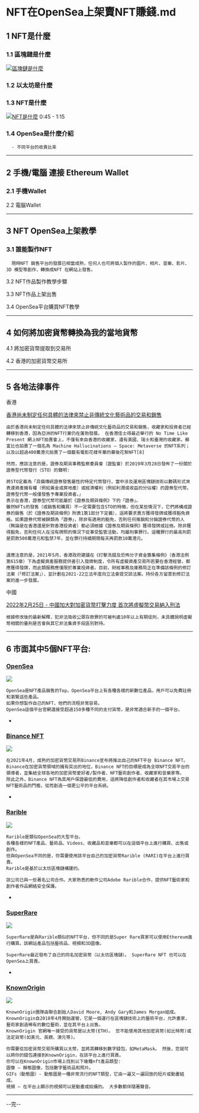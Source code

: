 

# NFT在OpenSea上架賣NFT賺錢.md


## 1 NFT是什麼
  
  
  ### 1.1  區塊鏈是什麼
  
   [![區塊鏈是什麼](https://img.youtube.com/vi/u0paxAJVrNc/0.jpg)](https://www.youtube.com/watch?v=u0paxAJVrNc?t=204)
  
  ### 1.2 以太坊是什麼
  
  
  ### 1.3 NFT是什麼
  
   [![NFT是什麼](https://img.youtube.com/vi/ZYou8GorD4M/0.jpg)](https://youtu.be/ZYou8GorD4M?t=45)
   0:45 - 1:15
  
  
  ### 1.4 OpenSea是什麼介紹
  
      - 不同平台的收貴比率

---


## 2 手機/電腦 連接 Ethereum Wallet

  ### 2.1 手機Wallet
  
  2.2 電腦Wallet

---

## 3 NFT OpenSea上架教學

  ### 3.1 誰能製作NFT
  
      現時NFT 銷售平台的發展已相當成熟，任何人也可將個人製作的圖片、相片、音樂、影片、3D 模型等創作，轉換成NFT 在網站上發售。

  3.2 NFT作品製作教學步驟
  
  3.3 NFT作品上架出售
  
  3.4 OpenSea平台購買NFT教學
  
---

## 4 如何將加密貨幣轉換為我的當地貨幣
  
  4.1 將加密貨幣提取到交易所
  
  4.2 香港的加密貨幣交易所

---

## 5 各地法律事件

  香港

  [香港尚未制定任何具體的法律來禁止非傳統文化藝術品的交易和銷售](https://www.haldanes.com/tc/%E6%9C%89%E9%97%9Cnft%E7%9A%84%E6%B3%95%E5%BE%8B%E8%B3%87%E8%A8%8A-%E9%A6%99%E6%B8%AF%E5%92%8C%E4%B8%AD%E5%9C%8B/)
  
    由於香港尚未制定任何具體的法律來禁止非傳統文化藝術品的交易和銷售，收藏家和投資者已經轉移到香港，因為亞洲的NFT行業仍在蓬勃發展。 在香港佳士得最近舉行的 No Time Like Present 網上NFT拍賣會上，不僅有來自香港的收藏家，還有美國、瑞士和臺灣的收藏家。蘇富比也拍賣了一個名為 Machine Hallucinations – Space: Metaverse 的NFT系列；以及以超過400萬港元拍賣了一個載有電影花樣年華的幕後花絮NFT[8]
    
    然而，應該注意的是，證券及期貨事務監察委員會（證監會）於2019年3月28日發佈了一份關於證券型代幣發行（STO）的聲明:

    將STO定義為「具備傳統證券發售屬性的特定代幣發行，當中涉及運用區塊鏈技術以數碼形式來表達資產擁有權（例如黃金或房地產）或經濟權利（例如利潤或收益的分佔權）的證券型代幣。證券型代幣一般僅發售予專業投資者。」
    表示在香港，證券型代幣可能屬於《證券及期貨條例》下的「證券」。
    雖然NFTs的發售（或銷售和購買）不一定需要包含STO的特徵，但在某些情況下，它們將構成證券的銷售（於《證券及期貨條例》附表1第1部分下定義），這將要求賣方獲得發牌或獲得豁免資格。如果證券代幣被歸類為「證券」，除非有適用的豁免，否則任何推銷和分銷證券代幣的人（無論是在香港還是針對香港投資者）都必須根據《證券及期貨條例》獲得發牌或註冊。除非獲得豁免，否則任何人在沒有牌照的情況下從事受監管活動，均屬刑事罪行。這種罪行的最高刑罰是罰款500萬港元和監禁7年，並在罪行持續期間每天再罰款10萬港元。


    還應注意的是，2021年5月，香港政府建議在《打擊洗錢及恐怖分子資金籌集條例》（香港法例第615章）下為虛擬資產服務提供者引入發牌制度，令所有虛擬資產交易所若要在香港經營，都應獲得發牌，而此類服務應僅限於專業投資者。目前，財經事務及庫務局正在準備該條例的修訂法案（「修訂法案」），並計劃在2021-22立法年度向立法會提交該法案。持份各方留意到修訂法案的進一步發展。




中國

  [2022年2月25日 - 中國加大對加密貨幣打擊力度 首次將虛擬幣交易納入刑法](https://hk.finance.yahoo.com/news/%E4%B8%AD%E5%9C%8B%E5%8A%A0%E5%A4%A7%E5%B0%8D%E5%8A%A0%E5%AF%86%E8%B2%A8%E5%B9%A3%E6%89%93%E6%93%8A%E5%8A%9B%E5%BA%A6-%E9%A6%96%E6%AC%A1%E5%B0%87%E8%99%9B%E6%93%AC%E5%B9%A3%E4%BA%A4%E6%98%93%E7%B4%8D%E5%85%A5%E5%88%91%E6%B3%95-154106763.html)

    根據修改後的最新解釋，犯非法吸收公眾存款罪的可被判處10年以上有期徒刑，未具體說明虛擬幣相關的量刑是否會與其它非法集資手段區別對待。
    
    
---

## 6 市面其中5個NFT平台:

### [OpenSea](https://opensea.io/)
  
  <img src="https://prjewel.com/wp-content/uploads/2022/02/opensea-%E5%AE%98%E7%B6%B2.jpg" />
  
    OpenSea是NFT產品銷售的Top。OpenSea平台上有各種各樣的新數位產品，用戶可以免費註冊和瀏覽這些產品。 
    如果你想製作自己的NFT，他們的流程非常容易。
    OpenSea這個平台官網還接受超過150多種不同的支付貨幣，是非常適合新手的一個平台。

-

### [Binance NFT](https://www.binance.com/en/nft/home)

  <img src="https://prjewel.com/wp-content/uploads/2022/02/binance-nft-%E5%B9%B3%E5%8F%B0.jpg" />

    在2021年4月，成熟的加密貨幣交易所Binance宣布將推出自己的NFT平台 Binance NFT。
    Binance在加密貨幣領域的擁有突出的地位，Binance NFT的目標是成為全球NFT交易平台的領導者，並集結全球各地的加密貨幣愛好者/製作者、NFT藝術創作者、收藏家和音樂家等。
    除此之外，Binance NFT為其用戶保證最低的費用，這將降低創作者和收藏者在其市場上交易NFT藝術品的門檻，從而創造一個更公平的平台系統。

-

### [Rarible](https://rarible.com/)

  <img src="https://prjewel.com/wp-content/uploads/2022/02/rarible%E4%BB%8B%E7%B4%B9.jpg" />

    Rarible是類似OpenSea的大型平台。 
    各種各樣的NFT產品、藝術品、Videos、收藏品和音樂都可以在這個平台上進行購買、出售或創作。 
    但與OpenSea不同的是，你需要使用該平台自己的加密貨幣Rarible (RARI)在平台上進行買賣。
    Rarible是基於以太坊區塊鏈構建的。

    該公司已與一些著名公司合作。大家熟悉的軟件公司Adobe Rarible合作，提供NFT藝術家和創作者作品網絡安全保護。

-

### [SuperRare](https://superrare.com/)

  <img src="https://prjewel.com/wp-content/uploads/2022/02/super-rare%E4%BB%8B%E7%B4%B9.jpg" />
  
    SuperRare是與Rarible類似的NFT平台，但不同的是Super Rare買家可以使用Ethereum進行購買。該網站產品包括藝術品、視頻和3D圖像。

    SuperRare最近發布了自己的同名加密貨幣（以太坊區塊鏈）。 SuperRare NFT 也可以在OpenSea上買賣。

-

### [KnownOrigin](https://knownorigin.io/)

  <img src="https://prjewel.com/wp-content/uploads/2022/02/knownorigin.jpg" />
 
    KnownOrigin團隊由聯合創始人David Moore, Andy Gary和James Morgan組成。
    KnownOrigin自2018年4月開始運營，它是一個運行在區塊鏈技術上的藝術平台，允許畫家，藝術家創造稀有的數位藝術，並在其平台上出售。
    KnownOrigin 官網唯一接受的貨幣是以太幣(ETH)。 您不能使用其他加密貨幣(如比特幣)或法定貨幣(如美元、英鎊、澳元等)。
    
    你需要從加密貨幣交易所購買以太幣，並將其轉移到數字錢包，如MetaMask。 然後，您就可以將你的錢包連接到KnownOrigin，在該平台上進行買賣。
    你可以在KnownOrigin市場上找到以下幾種nft產品類型:
    圖像 – 靜態圖像，包括數字藝術品和照片。
    GIFs（動態圖）- 動態圖是一種非常流行的NFT類型，它由一遍又一遍回放的短片或動畫組成。
    視頻 – 在平台上顯示的視頻可以是動畫或拍攝的。 大多數都伴隨著聲音。

 
---

--完--

